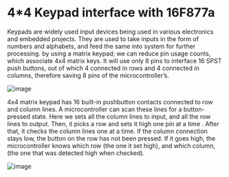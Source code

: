 # 4*4 Keypad interface with 16F877a

Keypads are widely used input devices being used in various electronics and embedded projects. They are used to take inputs in the form of numbers and alphabets, and feed the same into system for further processing. by using a matrix keypad; we can reduce pin usage counts, which associate 4x4 matrix keys. It will use only 8 pins to interface 16 SPST push buttons, out of which 4 connected in rows and 4 connected in columns, therefore saving 8 pins of the microcontroller’s.

![image](https://user-images.githubusercontent.com/109785046/204701115-d9c4d9f7-6bf2-4b76-89f9-6b8ee7782107.png)

 4x4 matrix keypad has 16 built-in pushbutton contacts connected to row and column lines.  A microcontroller can scan these lines for a button-pressed state. Here we  sets all the column lines to input, and all the row lines to output. Then, it picks a row and sets it high one pin at a time .  After that, it checks the column lines one at a time.  If the column connection stays low, the button on the row has not been pressed.  If it goes high, the microcontroller knows which row (the one it set high), and which column, (the one that was detected high when checked).
 
![image](https://user-images.githubusercontent.com/109785046/204701480-795fe95e-9d6c-4b26-bd81-e60db3495c67.png)



